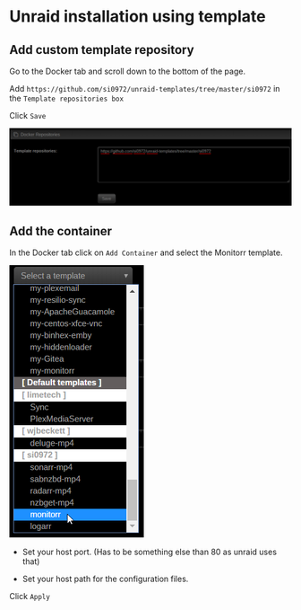 
# Unraid installation using template

## Add custom template repository

Go to the Docker tab and scroll down to the bottom of the page.

Add `https://github.com/si0972/unraid-templates/tree/master/si0972` in the `Template repositories box`

Click `Save`

![](https://github.com/gilbN/Nostromo/blob/master/Server/Docker/monitorr/template%20repo.png)


## Add the container

In the Docker tab click on `Add Container` and select the Monitorr template.

![](https://github.com/gilbN/Nostromo/blob/master/Server/Docker/monitorr/template.png)

* Set your host port. (Has to be something else than 80 as unraid uses that)

* Set your host path for the configuration files.

Click `Apply`





